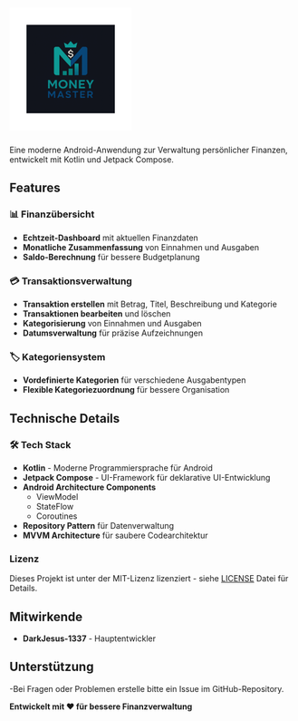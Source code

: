 # ![ShakeItLogo](app/src/main/res/mipmap-xhdpi/ic_launcher_foreground.webp)

Eine moderne Android-Anwendung zur Verwaltung persönlicher Finanzen, entwickelt mit Kotlin und Jetpack Compose.

## Features

### 📊 Finanzübersicht
- **Echtzeit-Dashboard** mit aktuellen Finanzdaten
- **Monatliche Zusammenfassung** von Einnahmen und Ausgaben
- **Saldo-Berechnung** für bessere Budgetplanung

### 💳 Transaktionsverwaltung
- **Transaktion erstellen** mit Betrag, Titel, Beschreibung und Kategorie
- **Transaktionen bearbeiten** und löschen
- **Kategorisierung** von Einnahmen und Ausgaben
- **Datumsverwaltung** für präzise Aufzeichnungen

### 🏷️ Kategoriensystem
- **Vordefinierte Kategorien** für verschiedene Ausgabentypen
- **Flexible Kategoriezuordnung** für bessere Organisation

## Technische Details

### 🛠️ Tech Stack
- **Kotlin** - Moderne Programmiersprache für Android
- **Jetpack Compose** - UI-Framework für deklarative UI-Entwicklung
- **Android Architecture Components**
    - ViewModel
    - StateFlow
    - Coroutines
- **Repository Pattern** für Datenverwaltung
- **MVVM Architecture** für saubere Codearchitektur


### Lizenz
Dieses Projekt ist unter der MIT-Lizenz lizenziert - 
siehe [LICENSE](LICENSE.md) Datei für Details.


## Mitwirkende
- **DarkJesus-1337** - Hauptentwickler

## Unterstützung
-Bei Fragen oder Problemen erstelle bitte ein Issue im GitHub-Repository.

**Entwickelt mit ❤️ für bessere Finanzverwaltung**
